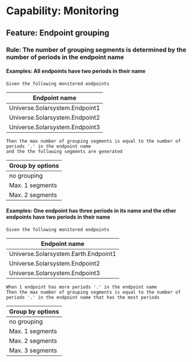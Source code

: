 # **Capability:** Monitoring

## **Feature:** Endpoint grouping

### **Rule:** The number of grouping segments is determined by the number of periods in the endpoint name

#### **Examples:** All endpoints have two periods in their name

```gherkin
Given the following monitored endpoints
```

| Endpoint name                  |
| ------------------------------ |
| Universe.Solarsystem.Endpoint1 |
| Universe.Solarsystem.Endpoint2 |
| Universe.Solarsystem.Endpoint3 |

```gherkin
Then the max number of grouping segments is equal to the number of periods '.' in the endpoint name
and the the following segments are generated
```

| Group by options |
| ---------------- |
| no grouping      |
| Max. 1 segments  |
| Max. 2 segments  |

#### **Examples:** One endpoint has three periods in its name and the other endpoints have two periods in their name

```gherkin
Given the following monitored endpoints
```

| Endpoint name                        |
| ------------------------------------ |
| Universe.Solarsystem.Earth.Endpoint1 |
| Universe.Solarsystem.Endpoint2       |
| Universe.Solarsystem.Endpoint3       |

```gherkin
When 1 endpoint has more periods '.' in the endpoint name
Then the max number of grouping segments is equal to the number of periods '.' in the endpoint name that has the most periods
```

| Group by options |
| ---------------- |
| no grouping      |
| Max. 1 segments  |
| Max. 2 segments  |
| Max. 3 segments  |
